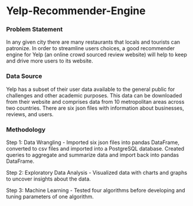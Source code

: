 # Yelp-Recommender-Engine
<h3>Problem Statement</h3>
<p>In any given city there are many restaurants that locals and tourists can patronize. In order to streamline users choices, a good recommender engine for Yelp (an online crowd sourced review website) will help to keep and drive more users to its website.</p>

<h3>Data Source</h3>
<p>Yelp has a subset of their user data available to the general public for challenges and other academic purposes. This data can be downloaded from their website and comprises data from 10 metropolitan areas across two countries. There are six json files with information about businesses, reviews, and users.</p>

<h3>Methodology</h3>

Step 1: Data Wrangling - Imported six json files into pandas DataFrame, converted to csv files and imported into a PostgreSQL database. Created queries to aggregate and summarize data and import back into pandas DataFrame.

Step 2: Exploratory Data Analysis - Visualized data with charts and graphs to uncover insights about the data.

Step 3: Machine Learning - Tested four algorithms before developing and tuning parameters of one algorithm.

